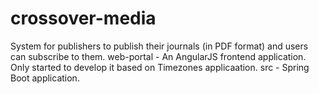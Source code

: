 # crossover-media
System for publishers to publish their journals (in  PDF format) and users can subscribe to them.
web-portal - An AngularJS frontend application. Only started to develop it based on Timezones applicaation.
src - Spring Boot application. 
